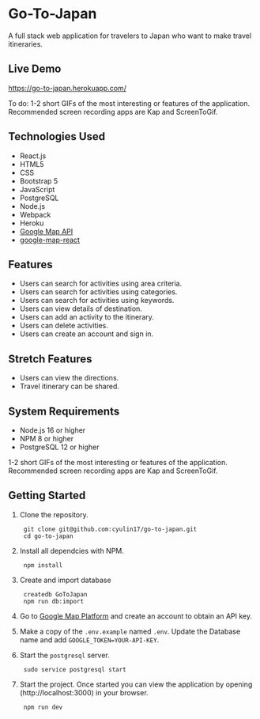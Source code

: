 # Go-To-Japan

A full stack web application for travelers to Japan who want to make travel itineraries.

## Live Demo

https://go-to-japan.herokuapp.com/

To do: 1-2 short GIFs of the most interesting or features of the application. Recommended screen recording apps are Kap and ScreenToGif.

## Technologies Used

- React.js
- HTML5
- CSS
- Bootstrap 5
- JavaScript
- PostgreSQL
- Node.js
- Webpack
- Heroku
- [Google Map API](https://developers.google.com/maps/documentation)
- [google-map-react](https://www.npmjs.com/package/google-map-react)

## Features

- Users can search for activities using area criteria. 
- Users can search for activities using categories.
- Users can search for activities using keywords. 
- Users can view details of destination. 
- Users can add an activity to the itinerary.
- Users can delete activities.
- Users can create an account and sign in.

## Stretch Features

- Users can view the directions.
- Travel itinerary can be shared. 


## System Requirements

- Node.js 16 or higher
- NPM 8 or higher
- PostgreSQL 12 or higher



1-2 short GIFs of the most interesting or features of the application. Recommended screen recording apps are Kap and ScreenToGif.

## Getting Started

1. Clone the repository.
   ```shell
    git clone git@github.com:cyulin17/go-to-japan.git
    cd go-to-japan
   ```

2. Install all dependcies with NPM.
   ```shell
    npm install
   ```
   
3. Create and import database
   ```shell
    createdb GoToJapan
    npm run db:import
   ```

4. Go to [Google Map Platform](https://mapsplatform.google.com/) and create an account to obtain an API key. 

5. Make a copy of the `.env.example` named `.env`. Update the Database name and add `GOOGLE_TOKEN=YOUR-API-KEY`.

6. Start the `postgresql` server.
   ```shell
    sudo service postgresql start
   ```

7. Start the project. Once started you can view the application by opening (http://localhost:3000) in your browser.

    ```shell
     npm run dev
    ```












